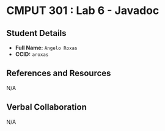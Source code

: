 # CMPUT 301 : Lab 6 - Javadoc

## Student Details

- **Full Name:** `Angelo Roxas`
- **CCID:** `aroxas`

## References and Resources

N/A

## Verbal Collaboration

N/A

